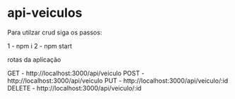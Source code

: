 # api-veiculos

Para utilzar crud siga os passos:

1 - npm i
2 - npm start

rotas da aplicação

GET - http://localhost:3000/api/veiculo
POST - http://localhost:3000/api/veiculo
PUT - http://localhost:3000/api/veiculo/:id
DELETE - http://localhost:3000/api/veiculo/:id
